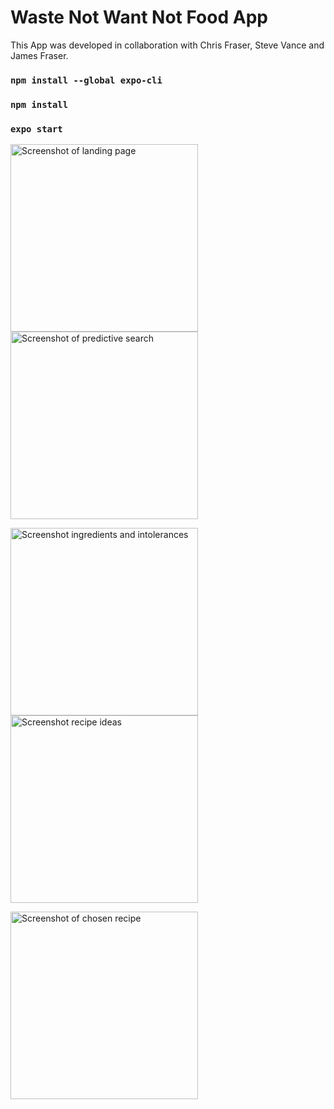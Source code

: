 # Waste Not Want Not Food App

This App was developed in collaboration with Chris Fraser, Steve Vance and James Fraser.

### `npm install --global expo-cli`

### `npm install`

### `expo start`

<img width="300" alt="Screenshot of landing page" src="https://user-images.githubusercontent.com/56137428/117441602-88e48980-af2d-11eb-92fd-a25fc71c777c.png"> <img width="300" alt="Screenshot of predictive search" src="https://user-images.githubusercontent.com/56137428/117441736-c0533600-af2d-11eb-8f06-37a186ada15b.png">

<img width="300" alt="Screenshot ingredients and intolerances" src="https://user-images.githubusercontent.com/56137428/117442486-bb42b680-af2e-11eb-8496-555062672445.png"> <img width="300" alt="Screenshot recipe ideas" src="https://user-images.githubusercontent.com/56137428/117442510-c564b500-af2e-11eb-8efa-17b90bd220fc.png">

<img width="300" alt="Screenshot of chosen recipe" src="https://user-images.githubusercontent.com/56137428/117442527-cbf32c80-af2e-11eb-8749-bb49d09cd135.png">
